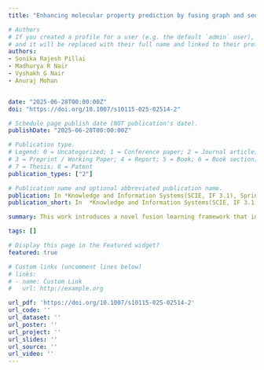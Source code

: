 ```yaml
---
title: "Enhancing molecular property prediction by fusing graph and sequence encoder representations"

# Authors
# If you created a profile for a user (e.g. the default `admin` user), write the username (folder name) here 
# and it will be replaced with their full name and linked to their profile.
authors:
- Sonika Rajesh Pillai
- Madhurya R Nair
- Vyshakh G Nair
- Anuraj Mohan


date: "2025-06-28T00:00:00Z"
doi: "https://doi.org/10.1007/s10115-025-02514-2"

# Schedule page publish date (NOT publication's date).
publishDate: "2025-06-28T00:00:00Z"

# Publication type.
# Legend: 0 = Uncategorized; 1 = Conference paper; 2 = Journal article;
# 3 = Preprint / Working Paper; 4 = Report; 5 = Book; 6 = Book section;
# 7 = Thesis; 8 = Patent
publication_types: ["2"]

# Publication name and optional abbreviated publication name.
publication: In *Knowledge and Information Systems(SCIE, IF 3.1), Springer*
publication_short: In  *Knowledge and Information Systems(SCIE, IF 3.1), Springer*

summary: This work introduces a novel fusion learning framework that integrates both molecular graph structure information and molecular sequence contextual information of molecules to enhance molecular representation learning.

tags: []

# Display this page in the Featured widget?
featured: true

# Custom links (uncomment lines below)
# links:
# - name: Custom Link
#   url: http://example.org

url_pdf: 'https://doi.org/10.1007/s10115-025-02514-2'
url_code: ''
url_dataset: ''
url_poster: ''
url_project: ''
url_slides: ''
url_source: ''
url_video: ''
---
```


